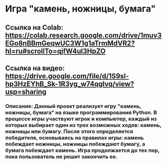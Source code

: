 # Игра "камень, ножницы, бумага"
## Ссылка на Colab: https://colab.research.google.com/drive/1muv3EGo8nBBmGeqwUC3W1g1aTrmMdVR2?hl=ru#scrollTo=qjfW4ul3HpZO
## Ссылка на видео: https://drive.google.com/file/d/1S9sl-hp3HzEYhB_Sk-1R3yg_w74qglvq/view?usp=sharing
### Описание: Данный проект реализует игру "камень, ножницы, бумага" на языке программирования Python. В процессе игры участвуют игрок и компьютер, каждый из которых выбирает один из трех возможных ходов: камень, ножницы или бумагу. После этого определяется победителя, основываясь на правилах игры: камень побеждает ножницы, ножницы побеждают бумагу, а бумага побеждает камень. Игра продолжается до тех пор, пока пользователь не решит закончить ее.
